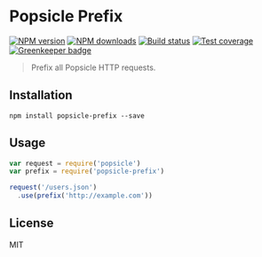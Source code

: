 # Popsicle Prefix

[![NPM version](https://img.shields.io/npm/v/popsicle-prefix.svg?style=flat)](https://npmjs.org/package/popsicle-prefix)
[![NPM downloads](https://img.shields.io/npm/dm/popsicle-prefix.svg?style=flat)](https://npmjs.org/package/popsicle-prefix)
[![Build status](https://img.shields.io/travis/blakeembrey/popsicle-prefix.svg?style=flat)](https://travis-ci.org/blakeembrey/popsicle-prefix)
[![Test coverage](https://img.shields.io/coveralls/blakeembrey/popsicle-prefix.svg?style=flat)](https://coveralls.io/r/blakeembrey/popsicle-prefix?branch=master)
[![Greenkeeper badge](https://badges.greenkeeper.io/blakeembrey/popsicle-prefix.svg)](https://greenkeeper.io/)

> Prefix all Popsicle HTTP requests.

## Installation

```
npm install popsicle-prefix --save
```

## Usage

```javascript
var request = require('popsicle')
var prefix = require('popsicle-prefix')

request('/users.json')
  .use(prefix('http://example.com'))
```

## License

MIT
